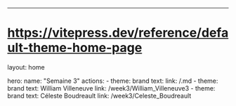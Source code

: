 ---
# https://vitepress.dev/reference/default-theme-home-page
layout: home

hero:
  name: "Semaine 3"
  actions:
    - theme: brand
      text: <nom1>
      link: /<nom1>.md
    - theme: brand
      text: William Villeneuve
      link: /week3/William_Villeneuve3
    - theme: brand
      text: Céleste Boudreault
      link: /week3/Celeste_Boudreault

